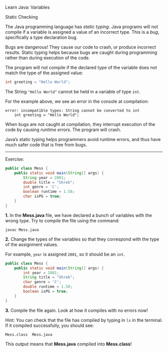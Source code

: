 Learn Java: Variables

Static Checking

The Java programming language has _static typing_. Java programs will not compile if a variable is assigned a value of an incorrect type. This is a _bug_, specifically a type declaration bug.

Bugs are dangerous! They cause our code to crash, or produce incorrect results. Static typing helps because bugs are caught during programming rather than during execution of the code.

The program will not compile if the declared type of the variable does not match the type of the assigned value:

```java
int greeting = "Hello World";
```

The String `"Hello World"` cannot be held in a variable of type `int`.

For the example above, we see an error in the console at compilation:

```
error: incompatible types: String cannot be converted to int
	int greeting = "Hello World";
```

When bugs are not caught at compilation, they interrupt execution of the code by causing _runtime errors_. The program will crash.

Java’s static typing helps programmers avoid runtime errors, and thus have much safer code that is free from bugs.

---

Exercise:

```java
public class Mess {
	public static void main(String[] args) {   
		String year = 2001;
	    double title = "Shrek";
	    int genre = 'C';
	    boolean runtime = 1.58;
	    char isPG = true;
	}
}
```

**1.** In the **Mess.java** file, we have declared a bunch of variables with the wrong type. Try to compile the file using the command:

```
javac Mess.java
```

**2.** Change the types of the variables so that they correspond with the type of the assignment values.

For example, `year` is assigned `2001`, so it should be an `int`.

```java
public class Mess {
	public static void main(String[] args) {   
		int year = 2001;
	    String title = "Shrek";
	    char genre = 'C';
	    double runtime = 1.58;
	    boolean isPG = true;
	}
}
```

**3.** Compile the file again. Look at how it compiles with no errors now!

Hint: You can check that the file has compiled by typing in `ls` in the terminal. If it compiled successfully, you should see:
```
Mess.class  Mess.java
```

This output means that **Mess.java** compiled into **Mess.class**!